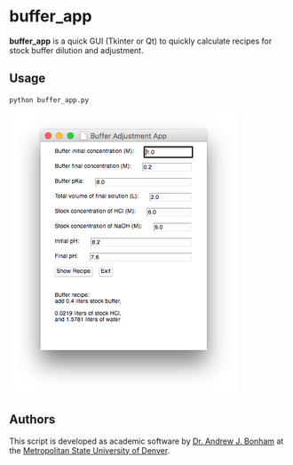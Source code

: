 # buffer_app

**buffer_app** is a quick GUI (Tkinter or Qt) to quickly calculate recipes for stock buffer dilution and adjustment.

## Usage

```
python buffer_app.py
```

![buffer_app screenshot](/images/buffer_app.png)

## Authors

This script is developed as academic software by [Dr. Andrew J. Bonham](https://github.com/Paradoxdruid) at the [Metropolitan State University of Denver](https://www.msudenver.edu).